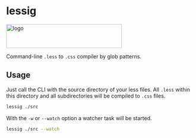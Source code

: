 # lessig

<img alt="logo" src="https://cdn.rawgit.com/bitionaire/lessig/master/lessig.svg" width="311" height="64" />

Command-line `.less` to `.css` compiler by glob patterns.

## Usage

Just call the CLI with the source directory of your less files. All `.less`
within this directory and all subdirectories will be compiled to `.css` files.

```bash
lessig ./src
```

With the `-w` or `--watch` option a watcher task will be started.

```bash
lessig ./src --watch
```